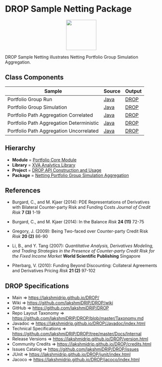 # DROP Sample Netting Package

<p align="center"><img src="https://github.com/lakshmiDRIP/DROP/blob/master/DRIP_Logo.gif?raw=true" width="100"></p>

DROP Sample Netting illustrates Netting Portfolio Group Simulation Aggregation.


## Class Components

 |     Sample     | Source | Output |
 |----------------|--------|--------|
 | Portfolio Group Run | [Java](https://github.com/lakshmiDRIP/DROP/tree/master/src/main/java/org/drip/sample/netting/PortfolioGroupRun.java) | [DROP](https://github.com/lakshmiDRIP/DROP/blob/master/drop/org/drip/sample/netting/PortfolioGroupRun.drop) |
 | Portfolio Group Simulation | [Java](https://github.com/lakshmiDRIP/DROP/tree/master/src/main/java/org/drip/sample/netting/PortfolioGroupSimulation.java) | [DROP](https://github.com/lakshmiDRIP/DROP/blob/master/drop/org/drip/sample/netting/PortfolioGroupSimulation.drop) |
 | Portfolio Path Aggregation Correlated | [Java](https://github.com/lakshmiDRIP/DROP/tree/master/src/main/java/org/drip/sample/netting/PortfolioPathAggregationCorrelated.java) | [DROP](https://github.com/lakshmiDRIP/DROP/blob/master/drop/org/drip/sample/netting/PortfolioPathAggregationCorrelated.drop) |
 | Portfolio Path Aggregation Deterministic | [Java](https://github.com/lakshmiDRIP/DROP/tree/master/src/main/java/org/drip/sample/netting/PortfolioPathAggregationDeterministic.java) | [DROP](https://github.com/lakshmiDRIP/DROP/blob/master/drop/org/drip/sample/netting/PortfolioPathAggregationDeterministic.drop) |
 | Portfolio Path Aggregation Uncorrelated | [Java](https://github.com/lakshmiDRIP/DROP/tree/master/src/main/java/org/drip/sample/netting/PortfolioPathAggregationUncorrelated.java) | [DROP](https://github.com/lakshmiDRIP/DROP/blob/master/drop/org/drip/sample/netting/PortfolioPathAggregationUncorrelated.drop) |


## Hierarchy

 <ul>
	<li><b>Module </b> = <a href = "https://github.com/lakshmiDRIP/DROP/tree/master/PortfolioCore.md">Portfolio Core Module</a></li>
	<li><b>Library</b> = <a href = "https://github.com/lakshmiDRIP/DROP/tree/master/XVAAnalyticsLibrary.md">XVA Analytics Library</a></li>
	<li><b>Project</b> = <a href = "https://github.com/lakshmiDRIP/DROP/tree/master/src/main/java/org/drip/sample/README.md">DROP API Construction and Usage</a></li>
	<li><b>Package</b> = <a href = "https://github.com/lakshmiDRIP/DROP/tree/master/src/main/java/org/drip/sample/netting/README.md">Netting Portfolio Group Simulation Aggregation</a></li>
 </ul>


## References

 * Burgard, C., and M. Kjaer (2014): PDE Representations of Derivatives with Bilateral Counter-party Risk and Funding Costs <i>Journal of Credit Risk</i> <b>7 (3)</b> 1-19

 * Burgard, C., and M. Kjaer (2014): In the Balance <i>Risk</i> <b>24 (11)</b> 72-75

 * Gregory, J. (2009): Being Two-faced over Counter-party Credit Risk <i>Risk</i> <b>20 (2)</b> 86-90

 * Li, B., and Y. Tang (2007): <i>Quantitative Analysis, Derivatives Modeling, and Trading Strategies in the Presence of Counter-party Credit Risk for the Fixed Income Market</i> <b>World Scientific Publishing</b> Singapore

 * Piterbarg, V. (2010): Funding Beyond Discounting: Collateral Agreements and Derivatives Pricing <i>Risk</i> <b>21 (2)</b> 97-102


## DROP Specifications

 * Main                     => https://lakshmidrip.github.io/DROP/
 * Wiki                     => https://github.com/lakshmiDRIP/DROP/wiki
 * GitHub                   => https://github.com/lakshmiDRIP/DROP
 * Repo Layout Taxonomy     => https://github.com/lakshmiDRIP/DROP/blob/master/Taxonomy.md
 * Javadoc                  => https://lakshmidrip.github.io/DROP/Javadoc/index.html
 * Technical Specifications => https://github.com/lakshmiDRIP/DROP/tree/master/Docs/Internal
 * Release Versions         => https://lakshmidrip.github.io/DROP/version.html
 * Community Credits        => https://lakshmidrip.github.io/DROP/credits.html
 * Issues Catalog           => https://github.com/lakshmiDRIP/DROP/issues
 * JUnit                    => https://lakshmidrip.github.io/DROP/junit/index.html
 * Jacoco                   => https://lakshmidrip.github.io/DROP/jacoco/index.html
